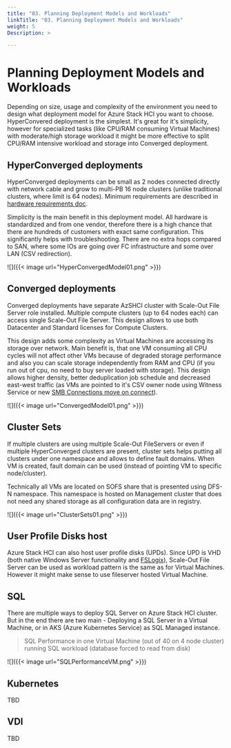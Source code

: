 ```yaml
---
title: "03. Planning Deployment Models and Workloads"
linkTitle: "03. Planning Deployment Models and Workloads"
weight: 5
Description: >

---
```


# Planning Deployment Models and Workloads

Depending on size, usage and complexity of the environment you need to design what deployment model for Azure Stack HCI you want to choose. HyperConvered deployment is the simplest. It's great for it's simplicity, however for specialized tasks (like CPU/RAM consuming Virtual Machines) with moderate/high storage workload it might be more effective to split CPU/RAM intensive workload and storage into Converged deployment.

## HyperConverged deployments

HyperConverged deployments can be small as 2 nodes connected directly with network cable and grow to multi-PB 16 node clusters (unlike traditional clusters, where limit is 64 nodes). Minimum requirements are described in [hardware requirements doc](https://learn.microsoft.com/en-us/windows-server/storage/storage-spaces/storage-spaces-direct-hardware-requirements).

Simplicity is the main benefit in this deployment model. All hardware is standardized and from one vendor, therefore there is a high chance that there are hundreds of customers with exact same configuration. This significantly helps with troubleshooting. There are no extra hops compared to SAN, where some IOs are going over FC infrastructure and some over LAN (CSV redirection).

![]({{< image url="HyperConvergedModel01.png" >}})

## Converged deployments

Converged deployments have separate AzSHCI cluster with Scale-Out File Server role installed. Multiple compute clusters (up to 64 nodes each) can access single Scale-Out File Server. This design allows to use both Datacenter and Standard licenses for Compute Clusters.

This design adds some complexity as Virtual Machines are accessing its storage over network. Main benefit is, that one VM consuming all CPU cycles will not affect other VMs because of degraded storage performance and also you can scale storage independently from RAM and CPU (if you run out of cpu, no need to buy server loaded with storage). This design allows higher density, better deduplication job schedule and decreased east-west traffic (as VMs are pointed to it's CSV owner node using Witness Service or new [SMB Connections move on connect](https://techcommunity.microsoft.com/t5/failover-clustering/scale-out-file-server-improvements-in-windows-server-2019/ba-p/372156)).

![]({{< image url="ConvergedModel01.png" >}})

## Cluster Sets

If multiple clusters are using multiple Scale-Out FileServers or even if multiple HyperConverged clusters are present, cluster sets helps putting all clusters under one namespace and allows to define fault domains. When VM is created, fault domain can be used (instead of pointing VM to specific node/cluster).

Technically all VMs are located on SOFS share that is presented using DFS-N namespace. This namespace is hosted on Management cluster that does not need any shared storage as all configuration data are in registry.

![]({{< image url="ClusterSets01.png" >}})

## User Profile Disks host

Azure Stack HCI can also host user profile disks (UPDs). Since UPD is VHD (both native Windows Server functionality and [FSLogix](https://github.com/microsoft/MSLab/tree/master/Scenarios/FSLogix)), Scale-Out File Server can be used as workload pattern is the same as for Virtual Machines. However it might make sense to use fileserver hosted Virtual Machine.

## SQL

There are multiple ways to deploy SQL Server on Azure Stack HCI cluster. But in the end there are two main - Deploying a SQL Server in a Virtual Machine, or in AKS (Azure Kubernetes Service) as SQL Managed instance.

> SQL Performance in one Virtual Machine (out of 40 on 4 node cluster) running SQL workload (database forced to read from disk)

![]({{< image url="SQLPerformanceVM.png" >}})

## Kubernetes

TBD

## VDI

TBD
